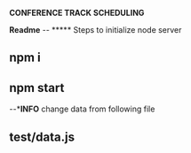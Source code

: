 
**CONFERENCE TRACK SCHEDULING**

**Readme**
-- ***** Steps to initialize node server
## npm i
## npm start

--*********************INFO********************
change data from following file 
## test/data.js
